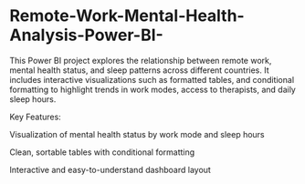# Remote-Work-Mental-Health-Analysis-Power-BI-
This Power BI project explores the relationship between remote work, mental health status, and sleep patterns across different countries. It includes interactive visualizations such as formatted tables, and conditional formatting to highlight trends in work modes, access to therapists, and daily sleep hours.

Key Features:

Visualization of mental health status by work mode and sleep hours

Clean, sortable tables with conditional formatting

Interactive and easy-to-understand dashboard layout
